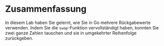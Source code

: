 # Zusammenfassung

In diesem Lab haben Sie gelernt, wie Sie in Go mehrere Rückgabewerte verwenden. Indem Sie die `swap`-Funktion vervollständigt haben, konnten Sie zwei ganze Zahlen tauschen und sie in umgekehrter Reihenfolge zurückgeben.
